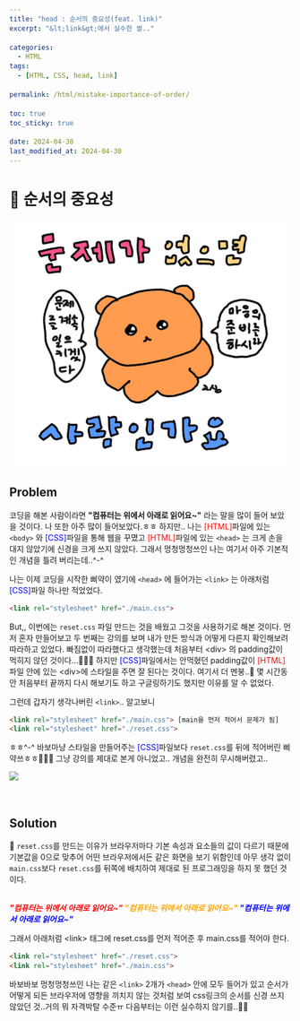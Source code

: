 ```yaml
---
title: "head : 순서의 중요성(feat. link)"
excerpt: "&lt;link&gt;에서 실수한 썰.."

categories:
  - HTML
tags:
  - [HTML, CSS, head, link]

permalink: /html/mistake-importance-of-order/

toc: true
toc_sticky: true

date: 2024-04-30
last_modified_at: 2024-04-30
---
```


# 📌 순서의 중요성

![](https://github.com/Yooniverse42/Yooniverse42.github.io/blob/main/assets/images/posts_img/categories01-html/0430-order-01.jpg?raw=true)

## Problem
코딩을 해본 사람이라면 **"컴퓨터는 위에서 아래로 읽어요~"** 라는 말을 많이 들어 보았을 것이다.
나 또한 아주 많이 들어보았다.ㅎㅎ
하지만.. 나는 <span style="color:red;">[HTML]</span>파일에 있는 `<body>` 와 <span style="color:blue;">[CSS]</span>파일을 통해 웹을 꾸몄고 <span style="color:red;">[HTML]</span>파일에 있는 `<head>` 는 크게 손을 대지 않았기에 신경을 크게 쓰지 않았다.
그래서 멍청멍청쓰인 나는 여기서 아주 기본적인 개념을 틀려 버리는데..^-^

나는 이제 코딩을 시작한 삐약이 였기에 `<head>` 에 들어가는 `<link>`  는 아래처럼 <span style="color:blue;">[CSS]</span>파일 하나만 적었었다.
```html
<link rel="stylesheet" href="./main.css">
```

But,, 이번에는 `reset.css` 파일 만드는 것을 배웠고 그것을 사용하기로 해본 것이다.
먼저 혼자 만들어보고 두 번째는 강의를 보며 내가 만든 방식과 어떻게 다른지 확인해보려 따라하고 있었다.
빠짐없이 따라했다고 생각했는데 처음부터 &lt;div&gt; 의 padding값이 먹히지 않던 것이다...🤷🏻‍♀️
하지만 <span style="color:blue;">[CSS]</span>파일에서는 안먹혔던 padding값이 <span style="color:red;">[HTML]</span>파일 안에 있는 &lt;div&gt;에 스타일을 주면 잘 된다는 것이다. 여기서 더 멘붕..🥲
몇 시간동안 처음부터 끝까지 다시 해보기도 하고 구글링하기도 했지만 이유를 알 수 없었다.

그런데 갑자기 생각나버린 `<link>`..
알고보니
```html
<link rel="stylesheet" href="./main.css"> [main을 먼저 적어서 문제가 됨]
<link rel="stylesheet" href="./reset.css">
```

ㅎㅎ^-^ 바보마냥 스타일을 만들어주는 <span style="color:blue;">[CSS]</span>파일보다 `reset.css`를 뒤에 적어버린 삐약쓰ㅎㅎ🤦🏻‍♀️
그냥 강의를 제대로 본게 아니었고.. 개념을 완전히 무시해버렸고.. 

![](https://github.com/Yooniverse42/Yooniverse42.github.io/blob/main/assets/images/posts_img/categories01-html/0430-order-02.jpg?raw=true)

<br>

## Solution
📌 `reset.css`를 만드는 이유가 브라우저마다 기본 속성과 요소들의 값이 다르기 때문에 기본값을 0으로 맞추어 어떤 브라우저에서든 같은 화면을 보기 위함인데 아무 생각 없이 `main.css`보다 `reset.css`를 뒤쪽에 배치하여 제대로 된 프로그래밍을 하지 못 했던 것 이다.
<br /><br />

_**<span style="color:red;">"컴퓨터는 위에서 아래로 읽어요~"</span>
<span style="color:orange;">"컴퓨터는 위에서 아래로 읽어요~"</span>
<span style="color:blue;">"컴퓨터는 위에서 아래로 읽어요~"</span>**_

그래서 아래처럼 &lt;link&gt; 태그에 reset.css를 먼저 적어준 후 main.css를 적어야 한다.

```html
<link rel="stylesheet" href="./reset.css">
<link rel="stylesheet" href="./main.css">
```
바보바보 멍청멍청쓰인 나는 같은 `<link>` 2개가 `<head>` 안에 모두 들어가 있고 순서가 어떻게 되든 브라우저에 영향을 끼치지 않는 것처럼 보여 css링크의 순서를 신경 쓰지 않았던 것..거의 뭐 자격박탈 수준ㅠ
다음부터는 이런 실수하지 않기를..🙏🏻

